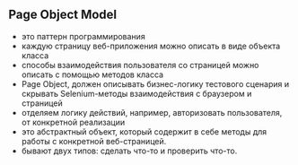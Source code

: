 ## Page Object Model
- это паттерн программирования
- каждую страницу веб-приложения можно описать в виде объекта класса
- cпособы взаимодействия пользователя со страницей можно описать с помощью методов класса
- Page Object, должен описывать бизнес-логику тестового сценария и скрывать Selenium-методы взаимодействия с браузером и страницей
- отделяем логику действий, например, авторизовать пользователя, от конкретной реализации 
- это абстрактный объект, который содержит в себе методы для работы с конкретной веб-страницей. 
- бывают двух типов: сделать что-то и проверить что-то.

